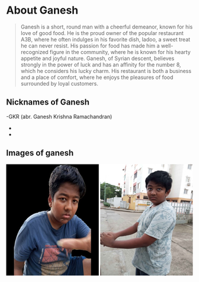 # About Ganesh

> Ganesh is a short, round man with a cheerful demeanor, known for his love of good food. He is the proud owner of the popular restaurant A3B, where he often indulges in his favorite dish, ladoo, a sweet treat he can never resist. His passion for food has made him a well-recognized figure in the community, where he is known for his hearty appetite and joyful nature. Ganesh, of Syrian descent, believes strongly in the power of luck and has an affinity for the number 8, which he considers his lucky charm. His restaurant is both a business and a place of comfort, where he enjoys the pleasures of food surrounded by loyal customers.

## Nicknames of Ganesh

-GKR (abr. Ganesh Krishna Ramachandran)

-

-

## Images of ganesh

<img src="_media/ganeshgrab.png"  width="250" height="300">
<img src="_media/ganesh_gangamstyle.png"  width="250" height="300">